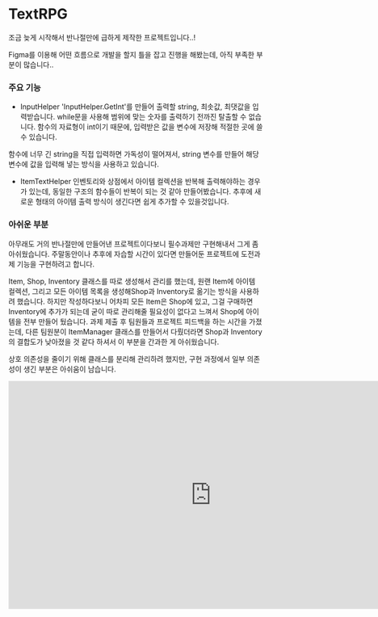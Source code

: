 # TextRPG
조금 늦게 시작해서 반나절만에 급하게 제작한 프로젝트입니다..!

Figma를 이용해 어떤 흐름으로 개발을 할지 틀을 잡고 진행을 해봤는데, 아직 부족한 부분이 많습니다..

### 주요 기능

- InputHelper
'InputHelper.GetInt'를 만들어 출력할 string, 최솟값, 최댓값을 입력받습니다.
while문을 사용해 범위에 맞는 숫자를 출력하기 전까진 탈출할 수 없습니다.
함수의 자료형이 int이기 때문에, 입력받은 값을 변수에 저장해 적절한 곳에 쓸 수 있습니다.

함수에 너무 긴 string을 직접 입력하면 가독성이 떨어져서, string 변수를 만들어 해당 변수에 값을 입력해 넣는 방식을 사용하고 있습니다.

- ItemTextHelper
인벤토리와 상점에서 아이템 컬렉션을 반복해 출력해야하는 경우가 있는데, 동일한 구조의 함수들이 반복이 되는 것 같아 만들어봤습니다.
추후에 새로운 형태의 아이템 출력 방식이 생긴다면 쉽게 추가할 수 있을것입니다.

### 아쉬운 부분
아무래도 거의 반나절만에 만들어낸 프로젝트이다보니 필수과제만 구현해내서 그게 좀 아쉬웠습니다.
주말동안이나 추후에 자습할 시간이 있다면 만들어둔 프로젝트에 도전과제 기능을 구현하려고 합니다.

Item, Shop, Inventory 클래스를 따로 생성해서 관리를 했는데, 원랜 Item에 아이템 컬렉션,
그리고 모든 아이템 목록을 생성해Shop과 Inventory로 옮기는 방식을 사용하려 했습니다.
하지만 작성하다보니 어차피 모든 Item은 Shop에 있고, 그걸 구매하면 Inventory에 추가가 되는데
굳이 따로 관리해줄 필요성이 없다고 느껴서 Shop에 아이템을 전부 만들어 뒀습니다.
과제 제출 후 팀원들과 프로젝트 피드백을 하는 시간을 가졌는데, 다른 팀원분이
ItemManager 클래스를 만들어서 다뤘더라면 Shop과 Inventory의 결합도가 낮아졌을 것 같다 하셔서 이 부분을 간과한 게 아쉬웠습니다.

상호 의존성을 줄이기 위해 클래스를 분리해 관리하려 했지만, 구현 과정에서 일부 의존성이 생긴 부분은 아쉬움이 남습니다.

<iframe style="border: 1px solid rgba(0, 0, 0, 0.1);" width="800" height="450" src="https://embed.figma.com/board/yvjhG1hZgW6F786nd9PrRg/TextRPG?node-id=0-1&embed-host=share" allowfullscreen></iframe>

